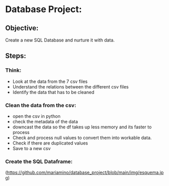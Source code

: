 # Database Project:

## Objective:

Create a new SQL Database and nurture it with data.


## Steps:

### Think:
- Look at the data from the 7 csv files
- Understand the relations between the different csv files
- Identify the data that has to be cleaned

### Clean the data from the csv:
- open the csv in python
- check the metadata of the data
- downcast the data so the df takes up less memory and its faster to process
- Check and process null values to convert them into workable data.
- Check if there are duplicated values
- Save to a new csv


### Create the SQL Dataframe:
(https://github.com/mariamino/database_project/blob/main/img/esquema.jpg)